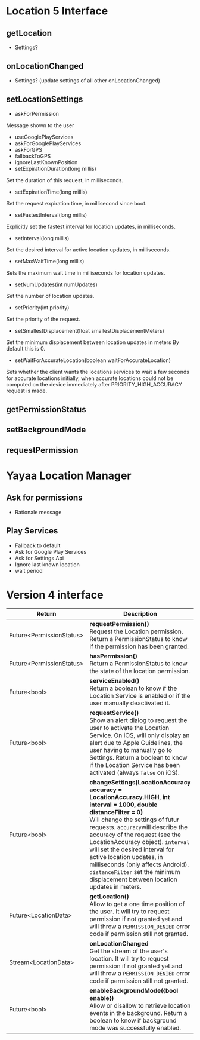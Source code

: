 # Location 5 Interface

## getLocation

- Settings?

## onLocationChanged

- Settings? (update settings of all other onLocationChanged)

## setLocationSettings

- askForPermission

Message shown to the user

- useGooglePlayServices
- askForGooglePlayServices
- askForGPS
- fallbackToGPS
- ignoreLastKnownPosition
- setExpirationDuration(long millis)

Set the duration of this request, in milliseconds.

- setExpirationTime(long millis)

Set the request expiration time, in millisecond since boot.

- setFastestInterval(long millis)

Explicitly set the fastest interval for location updates, in milliseconds.

- setInterval(long millis)

Set the desired interval for active location updates, in milliseconds.

- setMaxWaitTime(long millis)

Sets the maximum wait time in milliseconds for location updates.

- setNumUpdates(int numUpdates)

Set the number of location updates.

- setPriority(int priority)

Set the priority of the request.

- setSmallestDisplacement(float smallestDisplacementMeters)

Set the minimum displacement between location updates in meters
By default this is 0.

- setWaitForAccurateLocation(boolean waitForAccurateLocation)

Sets whether the client wants the locations services to wait a few seconds for accurate locations initially, when accurate locations could not be computed on the device immediately after PRIORITY_HIGH_ACCURACY request is made.

## getPermissionStatus

## setBackgroundMode

## requestPermission

# Yayaa Location Manager

## Ask for permissions

- Rationale message

## Play Services

- Fallback to default
- Ask for Google Play Services
- Ask for Settings Api
- Ignore last known location
- wait period

# Version 4 interface

| Return                    | Description                                                                                                                                                                                                                                                                                                                                                                                                                                                  |
| ------------------------- | ------------------------------------------------------------------------------------------------------------------------------------------------------------------------------------------------------------------------------------------------------------------------------------------------------------------------------------------------------------------------------------------------------------------------------------------------------------ |
| Future\<PermissionStatus> | **requestPermission()** <br>Request the Location permission. Return a PermissionStatus to know if the permission has been granted.                                                                                                                                                                                                                                                                                                                           |
| Future\<PermissionStatus> | **hasPermission()** <br>Return a PermissionStatus to know the state of the location permission.                                                                                                                                                                                                                                                                                                                                                              |
| Future\<bool>             | **serviceEnabled()** <br>Return a boolean to know if the Location Service is enabled or if the user manually deactivated it.                                                                                                                                                                                                                                                                                                                                 |
| Future\<bool>             | **requestService()** <br>Show an alert dialog to request the user to activate the Location Service. On iOS, will only display an alert due to Apple Guidelines, the user having to manually go to Settings. Return a boolean to know if the Location Service has been activated (always `false` on iOS).                                                                                                                                                     |
| Future\<bool>             | **changeSettings(LocationAccuracy accuracy = LocationAccuracy.HIGH, int interval = 1000, double distanceFilter = 0)** <br>Will change the settings of futur requests. `accuracy`will describe the accuracy of the request (see the LocationAccuracy object). `interval` will set the desired interval for active location updates, in milliseconds (only affects Android). `distanceFilter` set the minimum displacement between location updates in meters. |
| Future\<LocationData>     | **getLocation()** <br>Allow to get a one time position of the user. It will try to request permission if not granted yet and will throw a `PERMISSION_DENIED` error code if permission still not granted.                                                                                                                                                                                                                                                    |
| Stream\<LocationData>     | **onLocationChanged** <br>Get the stream of the user's location. It will try to request permission if not granted yet and will throw a `PERMISSION_DENIED` error code if permission still not granted.                                                                                                                                                                                                                                                       |
| Future\<bool>             | **enableBackgroundMode({bool enable})** <br>Allow or disallow to retrieve location events in the background. Return a boolean to know if background mode was successfully enabled.                                                                                                                                                                                                                                                                           |
